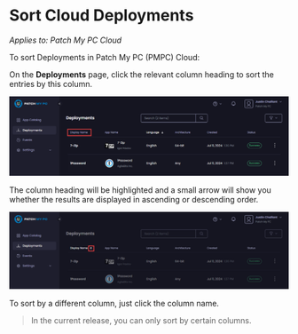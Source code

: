 # Sort Cloud Deployments

_Applies to: Patch My PC Cloud_

To sort Deployments in Patch My PC (PMPC) Cloud:

On the **Deployments** page, click the relevant column heading to sort the entries by this column.

![Sorting deployments by clicking the relevant column heading.](/_images/image-(630).png "Sorting deployments by clicking the relevant column heading.")

The column heading will be highlighted and a small arrow will show you whether the results are displayed in ascending or descending order.

![Arrow showing the sort order](/_images/image-(631).png "Arrow showing the sort order")

To sort by a different column, just click the column name.

<blockquote class="wp-block-quote is-note">
<p>In the current release, you can only sort by certain columns.</p>
</blockquote>